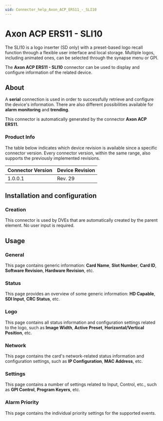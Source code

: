 ```yaml
---
uid: Connector_help_Axon_ACP_ERS11_-_SLI10
---
```


# Axon ACP ERS11 - SLI10

The SLI10 is a logo inserter (SD only) with a preset-based logo recall function through a flexible user interface and local storage. Multiple logos, including animated ones, can be selected through the synapse menu or GPI.

The **Axon ACP ERS11 - SLI10** connector can be used to display and configure information of the related device.

## About

A **serial** connection is used in order to successfully retrieve and configure the device's information. There are also different possibilities available for **alarm monitoring** and **trending**.

This connector is automatically generated by the connector **Axon ACP ERS11.**

### Product Info

The table below indicates which device revision is available since a specific connector version. Every connector version, within the same range, also supports the previously implemented revisions.

| **Connector Version** | **Device Revision** |
|--------------------|---------------------|
| 1.0.0.1            | Rev. 29             |

## Installation and configuration

### Creation

This connector is used by DVEs that are automatically created by the parent element. No user input is required.

## Usage

### General

This page contains generic information: **Card Name**, **Slot Number**, **Card ID**, **Software Revision**, **Hardware Revision**, etc.

### Status

This page provides an overview of some generic information: **HD Capable**, **SDI Input**, **CRC Status**, etc.

### Logo

This page contains all status information and configuration settings related to the logo, such as **Image Width**, **Active Preset**, **Horizontal/Vertical Position**, etc.

### Network

This page contains the card's network-related status information and configuration settings, such as **IP Configuration**, **MAC Address**, etc.

### Settings

This page contains a number of settings related to Input, Control, etc., such as **GPI Control**, **Program Keyers**, etc.

### Alarm Priority

This page contains the individual priority settings for the supported events.
